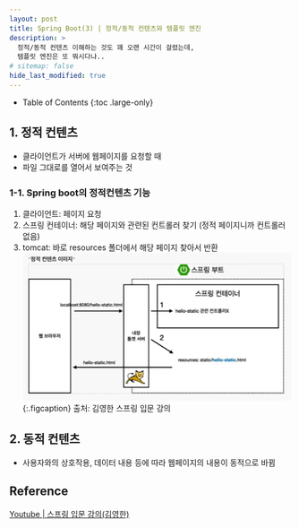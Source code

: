 ```yaml
---
layout: post
title: Spring Boot(3) | 정적/동적 컨텐츠와 템플릿 엔진
description: >
  정적/동적 컨텐츠 이해하는 것도 꽤 오랜 시간이 걸렸는데, 
  템플릿 엔진은 또 뭐시다냐..
# sitemap: false
hide_last_modified: true
---
```


- Table of Contents
{:toc .large-only}


## 1. 정적 컨텐츠
- 클라이언트가 서버에 웹페이지를 요청할 때
- 파일 그대로를 열어서 보여주는 것

### 1-1. Spring boot의 정적컨텐츠 기능
1. 클라이언트: 페이지 요청 
2. 스프링 컨테이너: 해당 페이지와 관련된 컨트롤러 찾기 (정적 페이지니까 컨트롤러 없음)
3. tomcat: 바로 resources 폴더에서 해당 페이지 찾아서 반환
![](/assets/img/2023-09-16-Spring-Boot-2/2023-09-16-17-58-49.png)
{:.figcaption}
출처: 김영한 스프링 입문 강의

## 2. 동적 컨텐츠
- 사용자와의 상호작용, 데이터 내용 등에 따라 웹페이지의 내용이 동적으로 바뀜
 


## Reference
[Youtube | 스프링 입문 강의(김영한)](https://www.youtube.com/playlist?list=PLumVmq_uRGHgBrimIp2-7MCnoPUskVMnd)
